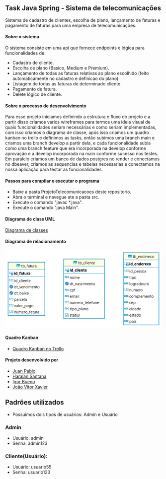 ## Task Java Spring - Sistema de telecomunicações

Sistema de cadastro de clientes, escolha de plano, lançamento de faturas e pagamento de faturas para uma empresa de telecomunicações.

#### Sobre o sistema

O sistema consiste em uma api que fornece endpoints e lógica para funcionalidades de:

- Cadastro de cliente.
- Escolha de plano (Basico, Medium e Premium).
- Lançamento de todas as faturas relativas ao plano escolhido (feito automaticamente no cadastro e definicao do plano).
- Listagem de todas as faturas de determinado cliente.
- Pagamento de fatura.
- Delete lógico de cliente.

#### Sobre o processo de desenvolvimento

Para esse projeto iniciamos definindo a estrutura e fluxo do projeto e a partir disso criamos varios wireframes para termos uma ideia visual de quais funcionalidades seriam necessárias e como seriam implementadas, com isso criamos o diagrama de classe, após isso criamos um quadro kanban no trello e definimos as tasks, então subimos uma branch main e criamos uma branch develop a partir dela, e cada funcionalidade subia como uma branch feature que era incorporada na develop conforme aprovação e a develop incorporada na main conforme sucesso nos testes.
Em paralelo criamos um banco de dados postgres no render e conectamos no dbeaver, criamos as sequencias e tabelas necessarias e conectamos na nossa aplicação para testar as funcionalidades.

#### Passos para compilar e executar o programa

- Baixe a pasta ProjetoTelecomunicacoes deste repositorio.
- Abra o terminal e navegue ate a pasta src.
- Execute o comando "javac *.java".
- Execute o comando "java Main".

#### Diagrama de class UML

[Diagrama de classes](https://online.visual-paradigm.com/share.jsp?id=323931363730362d31)

#### Diagrama de relacionamento

![Logo do projeto](src/main/resources/images/telecomunicacoes_bd_postgres_er.png)

#### Quadro Kanban

- [Quadro Kanban no Trello](https://trello.com/invite/b/6699b75d58a4621d7c431ca7/ATTIa9c19814ed47d7a71a28a727800b5d55877145A7/documentacao-equipe-4-telecomunicacoes)

#### Projeto desenvolvido por

- [Juan Pablo](https://github.com/JuanpabloFAC)
- [Haralan Santana](https://github.com/HaralanS)
- [Igor Bueno](https://github.com/igorbuenov)
- [João Vitor Xavier](https://github.com/joaovxsantos)


## Padrões utilizados

- Possuímos dois tipos de usuários: Admin e Usuário

### Admin
- Usuário: admin
- Senha: admin123

### Cliente(Usuário):
- Usuário: usuario55
- Senha: usuario123